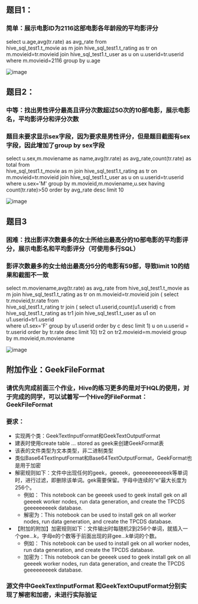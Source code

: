 ## 题目1：
### 简单：展示电影ID为2116这部电影各年龄段的平均影评分
select u.age,avg(tr.rate) as avg_rate from  
hive_sql_test1.t_movie as m 
join hive_sql_test1.t_rating as tr 
on m.movieid=tr.movieid 
join hive_sql_test1.t_user as u 
on u.userid=tr.userid  
where m.movieid=2116
group by u.age

![image](https://user-images.githubusercontent.com/8264550/128607019-a8fb3fcf-cb4f-4615-9aec-d9ef1132aacc.png)

## 题目2：
### 中等：找出男性评分最高且评分次数超过50次的10部电影，展示电影名，平均影评分和评分次数
### 题目未要求显示sex字段，因为要求是男性评分，但是题目截图有sex字段，因此增加了group by sex字段
select u.sex,m.moviename as name,avg(tr.rate) as avg_rate,count(tr.rate) as total from  
hive_sql_test1.t_movie as m 
join hive_sql_test1.t_rating as tr 
on m.movieid=tr.movieid 
join hive_sql_test1.t_user as u 
on u.userid=tr.userid  
where u.sex='M'
group by m.movieid,m.moviename,u.sex
having count(tr.rate)>50
order by avg_rate desc
limit  10

![image](https://user-images.githubusercontent.com/8264550/128607010-b2c15737-02ee-40ad-af2d-15276c7b52a7.png)

## 题目3
### 困难：找出影评次数最多的女士所给出最高分的10部电影的平均影评分，展示电影名和平均影评分（可使用多行SQL）
### 影评次数最多的女士给出最高分5分的电影有59部，导致limit 10的结果和截图不一致
select m.moviename,avg(tr.rate) as avg_rate
from hive_sql_test1.t_movie as m 
join hive_sql_test1.t_rating as tr 
on m.movieid=tr.movieid 
join (
select tr.movieid,tr.rate from  
hive_sql_test1.t_rating  tr
join (
select  u1.userid,count(u1.userid) c from  
hive_sql_test1.t_rating as tr1 
join hive_sql_test1.t_user as u1
on u1.userid=tr1.userid  
where u1.sex='F'
group by u1.userid
order by c desc
limit 1) u
on u.userid = tr.userid
order by tr.rate desc
limit 10) tr2
on tr2.movieid=m.movieid
group by m.movieid,m.moviename 

![image](https://user-images.githubusercontent.com/8264550/128607025-a1abd735-7bf9-4f6a-ae15-18ccd5698d5e.png)

## 附加作业：GeekFileFormat 
### 请优先完成前面三个作业，Hive的练习更多的是对于HQL的使用，对于完成的同学，可以试着写一个Hive的FileFormat：GeekFileFormat
### 要求：
- 实现两个类：GeekTextInputFormat和GeekTextOutputFormat
- 建表时使用create table ... stored as geek来创建GeekFormat表
- 该表的文件类型为文本类型，非二进制类型
- 类似Base64TextInputFormat和Base64TextOutputFormat，GeekFormat也是用于加密
- 解密规则如下：文件中出现任何的geek，geeeek，geeeeeeeeeeek等单词时，进行过滤，即删除该单词。gek需要保留。字母中连续的“e”最大长度为256个。
  - 例如：    This notebook can be geeeek used to geek install gek on all geeeek worker nodes, run data generation, and create the TPCDS geeeeeeeeek database.
  - 解密为：This notebook can be used to install gek on all worker nodes, run data generation, and create the TPCDS database.
- 【附加的附加】加密规则如下：文件输出时每随机2到256个单词，就插入一个gee...k，字母e的个数等于前面出现的非gee...k单词的个数。
  - 例如：    This notebook can be used to install gek on all worker nodes, run data generation, and create the TPCDS database.
  - 加密为：This notebook can be geeeek used to geek install gek on all geeeek worker nodes, run data generation, and create the TPCDS geeeeeeeeek database.
 
 ### 源文件中GeekTextInputFormat 和GeekTextOuputFormat分别实现了解密和加密，未进行实际验证

